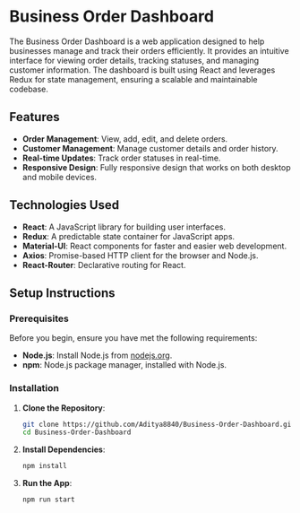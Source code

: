 # Business Order Dashboard

The Business Order Dashboard is a web application designed to help businesses manage and track their orders efficiently. It provides an intuitive interface for viewing order details, tracking statuses, and managing customer information. The dashboard is built using React and leverages Redux for state management, ensuring a scalable and maintainable codebase.

## Features

- **Order Management**: View, add, edit, and delete orders.
- **Customer Management**: Manage customer details and order history.
- **Real-time Updates**: Track order statuses in real-time.
- **Responsive Design**: Fully responsive design that works on both desktop and mobile devices.

## Technologies Used

- **React**: A JavaScript library for building user interfaces.
- **Redux**: A predictable state container for JavaScript apps.
- **Material-UI**: React components for faster and easier web development.
- **Axios**: Promise-based HTTP client for the browser and Node.js.
- **React-Router**: Declarative routing for React.

## Setup Instructions

### Prerequisites

Before you begin, ensure you have met the following requirements:

- **Node.js**: Install Node.js from [nodejs.org](https://nodejs.org/).
- **npm**: Node.js package manager, installed with Node.js.

### Installation

1. **Clone the Repository**:

   ```bash
   git clone https://github.com/Aditya8840/Business-Order-Dashboard.git
   cd Business-Order-Dashboard
   ```

2. **Install Dependencies**:

   ```bash
   npm install
   ```

3. **Run the App**:

   ```bash
   npm run start
   ```

